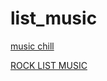 # list_music <br>
[music chill](https://www.youtube.com/watch?v=INo9yYZM8ds&list=RDMMHNvjmIntNxM&index=29)<br>

[ROCK LIST MUSIC](https://www.youtube.com/watch?v=l9WKZpC9UbU&list=RDMiCZdvQXULE&index=13)
